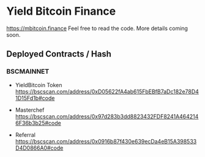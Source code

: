 # Yield Bitcoin Finance

https://mbitcoin.finance Feel free to read the code. More details coming soon.

## Deployed Contracts / Hash

### BSCMAINNET
- YieldBitcoin Token
https://bscscan.com/address/0xD05622fA4ab615FbEBfB7aDc182e78D41D15Fd1b#code

- Masterchef
https://bscscan.com/address/0x97d283b3dd8823432FDF8241A4642146F36b3b25#code

- Referral
https://bscscan.com/address/0x0916b87f430e639ecDa4eB15A398533D4D0866A0#code